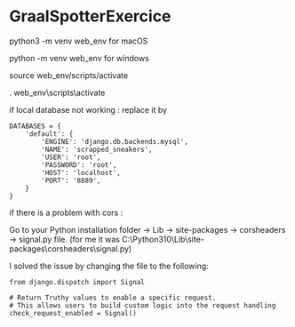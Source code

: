# GraalSpotterExercice

python3 -m venv web_env for macOS

python -m venv web_env for windows

source web_env/scripts/activate 

. web_env\scripts\activate


if local database not working : replace it by 
```
DATABASES = {
    'default': {
        'ENGINE': 'django.db.backends.mysql',
        'NAME': 'scrapped_sneakers',
        'USER': 'root',
        'PASSWORD': 'root',
        'HOST': 'localhost',
        'PORT': '8889',
    }
}
```

if there is a problem with cors : 

Go to your Python installation folder -> Lib -> site-packages -> corsheaders -> signal.py file. (for me it was C:\Python310\Lib\site-packages\corsheaders\signal.py)

I solved the issue by changing the file to the following:

```
from django.dispatch import Signal

# Return Truthy values to enable a specific request.
# This allows users to build custom logic into the request handling
check_request_enabled = Signal()
```